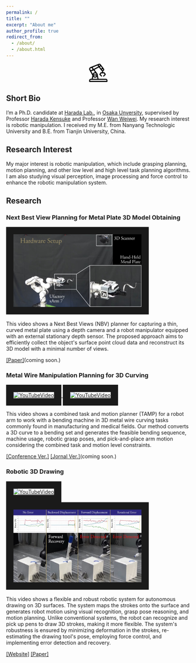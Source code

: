 ```yaml
---
permalink: /
title: ""
excerpt: "About me"
author_profile: true
redirect_from: 
  - /about/
  - /about.html
---
```


<p align="center">
  <img src="../images/rbt.png" alt="" width="50" height="50">
</p>

## Short Bio

I’m a Ph.D. candidate at [Harada Lab.](https://www.roboticmanipulation.org/), in [Osaka Unversity](https://www.osaka-u.ac.jp/ja), supervised by Professor [Harada Kensuke](http://www.hlab.sys.es.osaka-u.ac.jp/people/harada/) and Professor [Wan Weiwei](https://wanweiwei07.github.io/). My research interest is robotic manipulation. I received my M.E. from Nanyang Technologic University and B.E. from Tianjin University, China.

## Research Interest
My major interest is robotic manipulation, which include grasping planning, motion planning, and other low level and high level task planning algorithms. I am also studying visual perception, image processing and force control to enhance the robotic manipulation system. 

## Research

<div class="container">
    <div class="video">
        <h3>Next Best View Planning for Metal Plate 3D Model Obtaining</h3>
        <a href="https://www.youtube.com/watch?v=QK22YEZGX-M" target="_blank">
            <img src="../images/nbv_setup.jpg" alt="YouTubeVideo" width="350" height="199" border="20" />
        </a>
    </div>
    <div class="text">
        <p> This video shows a Next Best Views (NBV) planner for capturing a thin, curved metal plate using a depth camera and a robot manipulator equipped with an external stationary depth sensor. The proposed approach aims to efficiently collect the object's surface point cloud data and reconstruct its 3D model with a minimal number of views. </p>
        <a href="" title="jornal">[Paper]</a>(coming soon.)
    </div>
</div>

<div class="container">
    <div class="video">
        <h3>Metal Wire Manipulation Planning for 3D Curving</h3>
        <a href="https://www.youtube.com/watch?v=sp4KDs7oiEw" target="_blank">
            <img src="https://img.youtube.com/vi/sp4KDs7oiEw/maxresdefault.jpg" alt="YouTubeVideo" width="350" height="199" border="20" />
        </a>
        <a href="https://www.youtube.com/watch?v=u3PL-W4Xhjo" target="_blank">
            <img src="https://img.youtube.com/vi/u3PL-W4Xhjo/maxresdefault.jpg" alt="YouTubeVideo" width="350" height="199" border="20" />
        </a>
    </div>
    <div class="text">
        <p>This video shows a combined task and motion planner (TAMP) for a robot arm to work with a bending machine in 3D metal wire curving tasks commonly found in manufacturing and medical fields. Our method converts a 3D curve to a bending set and generates the feasible bending sequence, machine usage, robotic grasp poses, and pick-and-place arm motion considering the combined task and motion level constraints. </p>
        <a href="https://ieeexplore.ieee.org/stamp/stamp.jsp?tp=&arnumber=9981672" title="conf">[Conference Ver.]</a>
        <a href="" title="jornal">[Jornal Ver.]</a>(coming soon.)
    </div>
</div>

<div class="container">
    <div class="video">
        <h3>Robotic 3D Drawing</h3>
        <a href="https://www.youtube.com/watch?v=DwUWdWQCZyw" target="_blank">
            <img src="https://img.youtube.com/vi/DwUWdWQCZyw/maxresdefault.jpg" alt="YouTubeVideo" width="350" height="199" border="20" />
        </a>
        <a href="https://www.youtube.com/watch?v=DwUWdWQCZyw&t=30s" target="_blank">
            <img src="../images/draw_err.jpg" alt="YouTubeVideo" width="350" height="199" border="20" />
        </a>
    </div>
    <div class="text">
        <p>This video shows a flexible and robust robotic system for autonomous drawing on 3D surfaces. The system maps the strokes onto the surface and generates robot motion using visual recognition, grasp pose reasoning, and motion planning. Unlike conventional systems, the robot can recognize and pick up pens to draw 3D strokes, making it more flexible. The system's robustness is ensured by minimizing deformation in the strokes, re-estimating the drawing tool's pose, employing force control, and implementing error detection and recovery. </p>
        <a href="https://rsliu-xx.github.io/_pages/rbtdraw.html" title="page">[Website]</a>  
        <a href="https://ieeexplore.ieee.org/stamp/stamp.jsp?tp=&arnumber=9570721" title="Paper">[Paper]</a>
    </div>
</div>

